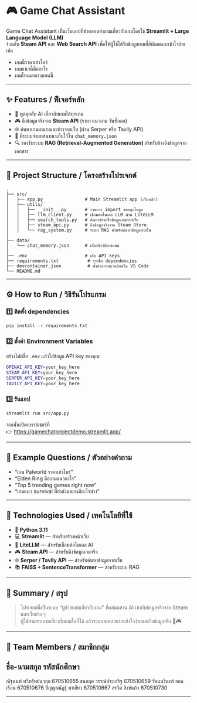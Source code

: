 # 🎮 Game Chat Assistant

Game Chat Assistant เป็นเว็บแอปที่ช่วยตอบคำถามเกี่ยวกับเกมโดยใช้ **Streamlit + Large Language Model (LLM)**  
ร่วมกับ **Steam API** และ **Web Search API** เพื่อให้ผู้ใช้ได้รับข้อมูลเกมที่อัปเดตและเข้าใจง่าย เช่น  
- เกมนี้ราคาเท่าไหร่  
- เกมแนวนี้คืออะไร  
- เกมไหนมาแรงตอนนี้  

---

## ✨ Features / ฟีเจอร์หลัก

- 💬 พูดคุยกับ AI เกี่ยวกับเกมได้ทุกเกม  
- 🎮 ดึงข้อมูลจริงจาก **Steam API** (ราคา แนวเกม วันที่ออก)  
- 🌐 ค้นหาเกมมาแรงและข่าวจากเว็บ (ผ่าน Serper หรือ Tavily API)  
- 🧠 มีระบบจำบทสนทนาเก็บไว้ใน `chat_memory.json`  
- 🔍 รองรับระบบ **RAG (Retrieval-Augmented Generation)** สำหรับอ้างอิงข้อมูลจากเอกสาร  

---

## 🧱 Project Structure / โครงสร้างโปรเจกต์

```
.
├── src/
│   ├── app.py                # Main Streamlit app (เว็บหลัก)
│   ├── utils/
│   │   ├── __init__.py       # รวมการ import ของทุกโมดูล
│   │   ├── llm_client.py     # เชื่อมต่อโมเดล LLM ผ่าน LiteLLM
│   │   ├── search_tools.py   # ค้นหาข่าวหรือข้อมูลเกมจากเว็บ
│   │   ├── steam_api.py      # ดึงข้อมูลจริงจาก Steam Store
│   │   └── rag_system.py     # ระบบ RAG สำหรับค้นหาข้อมูลภายใน
│
├── data/
│   └── chat_memory.json      # เก็บประวัติการแชต
│
├── .env                      # เก็บ API keys
├── requirements.txt           # รายชื่อ dependencies
├── devcontainer.json          # ตั้งค่าสภาพแวดล้อมใน VS Code
└── README.md
```

---

## ⚙️ How to Run / วิธีรันโปรแกรม

### 1️⃣ ติดตั้ง dependencies
```bash
pip install -r requirements.txt
```

### 2️⃣ ตั้งค่า Environment Variables
สร้างไฟล์ชื่อ `.env` แล้วใส่ข้อมูล API key ของคุณ:
```bash
OPENAI_API_KEY=your_key_here
STEAM_API_KEY=your_key_here
SERPER_API_KEY=your_key_here
TAVILY_API_KEY=your_key_here
```

### 3️⃣ รันแอป
```bash
streamlit run src/app.py
```

จากนั้นเปิดเบราว์เซอร์ที่  
👉 https://gamechatprojectdemo.streamlit.app/

---

## 🧠 Example Questions / ตัวอย่างคำถาม

- “เกม Palworld ราคาเท่าไหร่”  
- “Elden Ring คือเกมแนวอะไร”  
- “Top 5 trending games right now”  
- “เกมแนว survival ที่กำลังมาแรงมีอะไรบ้าง”  

---

## 🧩 Technologies Used / เทคโนโลยีที่ใช้

- 🐍 **Python 3.11**
- 💻 **Streamlit** — สำหรับสร้างหน้าเว็บ
- 🧠 **LiteLLM** — สำหรับเชื่อมต่อโมเดล AI
- 🎮 **Steam API** — สำหรับดึงข้อมูลเกมจริง
- 🌐 **Serper / Tavily API** — สำหรับค้นหาข้อมูลจากเว็บ
- 📚 **FAISS + SentenceTransformer** — สำหรับระบบ RAG

---

## 🧾 Summary / สรุป

> โปรเจกต์นี้เป็นระบบ “ผู้ช่วยแชตเกี่ยวกับเกม” ที่ผสมผสาน AI เข้ากับข้อมูลจริงจาก Steam และเว็บต่าง ๆ  
> ผู้ใช้สามารถถามเกี่ยวกับเกมใดก็ได้ แล้วระบบจะตอบแบบเข้าใจง่ายและอิงข้อมูลจริง 💬🎮

---

## 👥 Team Members / สมาชิกกลุ่ม
## ชื่อ-นามสกุล	รหัสนักศึกษา
ณัฐนนท์ ทวีทรัพย์นวกุล	670510655
ธนกฤต วรรณ์ประเสริฐ	670510659
รัตนนรินทร์ ยอดเรือน	670510676
ปัญญาณัฏฐ์ พาเขียว	670510667
สรวิศ สิงห์แก้ว	670510730

---

